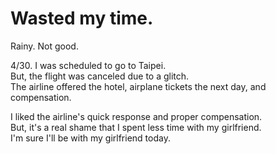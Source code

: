 # Wasted my time.

Rainy. Not good.  

4/30. I was scheduled to go to Taipei.  
But, the flight was canceled due to a glitch.  
The airline offered the hotel, airplane tickets the next day, 
and compensation.  
  
I liked the airline's quick response and proper compensation.  
But, it's a real shame that I spent less time with my girlfriend.  
I'm sure I'll be with my girlfriend today.  